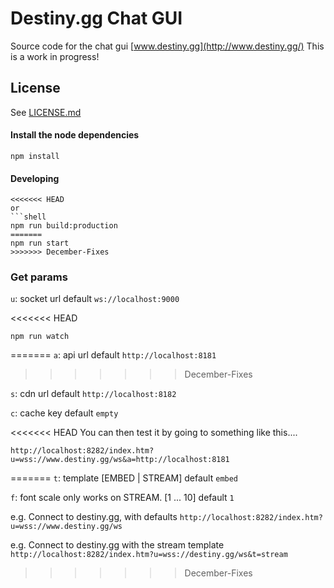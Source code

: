 # Destiny.gg Chat GUI

Source code for the chat gui [www.destiny.gg](http://www.destiny.gg/)
This is a work in progress!

## License

See [LICENSE.md](LICENSE.md)

#### Install the node dependencies

```
npm install
```

#### Developing

```
<<<<<<< HEAD
or
```shell
npm run build:production
=======
npm run start
>>>>>>> December-Fixes
```

### Get params
`u`: socket url
default `ws://localhost:9000`

<<<<<<< HEAD
```shell
npm run watch
```
=======
`a`: api url
default `http://localhost:8181`
>>>>>>> December-Fixes

`s`: cdn url
default `http://localhost:8182`

`c`: cache key
default `empty`

<<<<<<< HEAD
You can then test it by going to something like this....
```
http://localhost:8282/index.htm?u=wss://www.destiny.gg/ws&a=http://localhost:8181
```
=======
`t`: template
[EMBED | STREAM] default `embed`

`f`: font scale
only works on STREAM. [1 ... 10] default `1`

e.g. Connect to destiny.gg, with defaults
`http://localhost:8282/index.htm?u=wss://www.destiny.gg/ws`

e.g. Connect to destiny.gg with the stream template
`http://localhost:8282/index.htm?u=wss://destiny.gg/ws&t=stream`
>>>>>>> December-Fixes
